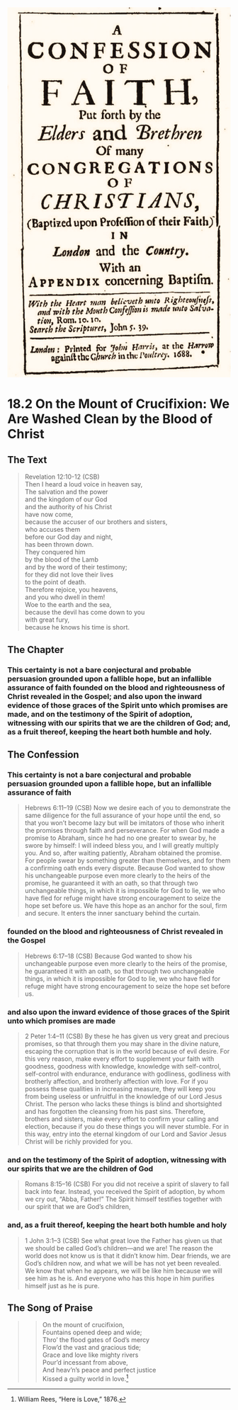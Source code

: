 <img class="intro-right" src="art-1689.png">

# 18.2 On the Mount of Crucifixion: We Are Washed Clean by the Blood of Christ

## The Text

>Revelation 12:10-12 (CSB)  
>Then I heard a loud voice in heaven say,  
>The salvation and the power  
>and the kingdom of our God  
>and the authority of his Christ  
>have now come,  
>because the accuser of our brothers and sisters,  
>who accuses them  
>before our God day and night,  
>has been thrown down.  
>They conquered him  
>by the blood of the Lamb  
>and by the word of their testimony;  
>for they did not love their lives  
>to the point of death.  
>Therefore rejoice, you heavens,  
>and you who dwell in them!  
>Woe to the earth and the sea,  
>because the devil has come down to you  
>with great fury,  
>because he knows his time is short.

## The Chapter

### This certainty is not a bare conjectural and probable persuasion grounded upon a fallible hope, but an infallible assurance of faith founded on the blood and righteousness of Christ revealed in the Gospel; and also upon the inward evidence of those graces of the Spirit unto which promises are made, and on the testimony of the Spirit of adoption, witnessing with our spirits that we are the children of God; and, as a fruit thereof, keeping the heart both humble and holy.

## The Confession

### This certainty is not a bare conjectural and probable persuasion grounded upon a fallible hope, but an infallible assurance of faith

>Hebrews 6:11–19 (CSB) Now we desire each of you to demonstrate the same diligence for the full assurance of your hope until the end, so that you won’t become lazy but will be imitators of those who inherit the promises through faith and perseverance. For when God made a promise to Abraham, since he had no one greater to swear by, he swore by himself: I will indeed bless you, and I will greatly multiply you. And so, after waiting patiently, Abraham obtained the promise. For people swear by something greater than themselves, and for them a confirming oath ends every dispute. Because God wanted to show his unchangeable purpose even more clearly to the heirs of the promise, he guaranteed it with an oath, so that through two unchangeable things, in which it is impossible for God to lie, we who have fled for refuge might have strong encouragement to seize the hope set before us. We have this hope as an anchor for the soul, firm and secure. It enters the inner sanctuary behind the curtain.

### founded on the blood and righteousness of Christ revealed in the Gospel

>Hebrews 6:17–18 (CSB) Because God wanted to show his unchangeable purpose even more clearly to the heirs of the promise, he guaranteed it with an oath, so that through two unchangeable things, in which it is impossible for God to lie, we who have fled for refuge might have strong encouragement to seize the hope set before us.

### and also upon the inward evidence of those graces of the Spirit unto which promises are made

>2 Peter 1:4–11 (CSB) By these he has given us very great and precious promises, so that through them you may share in the divine nature, escaping the corruption that is in the world because of evil desire. For this very reason, make every effort to supplement your faith with goodness, goodness with knowledge, knowledge with self-control, self-control with endurance, endurance with godliness, godliness with brotherly affection, and brotherly affection with love. For if you possess these qualities in increasing measure, they will keep you from being useless or unfruitful in the knowledge of our Lord Jesus Christ. The person who lacks these things is blind and shortsighted and has forgotten the cleansing from his past sins. Therefore, brothers and sisters, make every effort to confirm your calling and election, because if you do these things you will never stumble. For in this way, entry into the eternal kingdom of our Lord and Savior Jesus Christ will be richly provided for you.

### and on the testimony of the Spirit of adoption, witnessing with our spirits that we are the children of God

>Romans 8:15–16 (CSB) For you did not receive a spirit of slavery to fall back into fear. Instead, you received the Spirit of adoption, by whom we cry out, “Abba, Father!” The Spirit himself testifies together with our spirit that we are God’s children,

### and, as a fruit thereof, keeping the heart both humble and holy

>1 John 3:1–3 (CSB) See what great love the Father has given us that we should be called God’s children—and we are! The reason the world does not know us is that it didn’t know him. Dear friends, we are God’s children now, and what we will be has not yet been revealed. We know that when he appears, we will be like him because we will see him as he is. And everyone who has this hope in him purifies himself just as he is pure.

## The Song of Praise

>> On the mount of crucifixion,  
>> Fountains opened deep and wide;  
>> Thro’ the flood gates of God’s mercy  
>> Flow’d the vast and gracious tide;  
>> Grace and love like mighty rivers  
>> Pour’d incessant from above,  
>> And heav’n’s peace and perfect justice  
>> Kissed a guilty world in love.[^1]

[^1]: William Rees, “Here is Love,” 1876.
